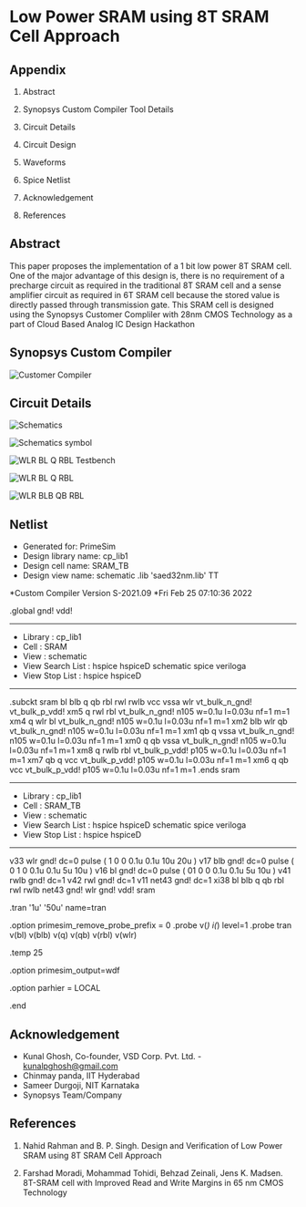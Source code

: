 
# Low Power SRAM using 8T SRAM Cell Approach 





## Appendix

1. Abstract

2. Synopsys Custom Compiler Tool Details

3. Circuit Details

4. Circuit Design

5. Waveforms

6. Spice Netlist

7. Acknowledgement

8. References


## Abstract

This paper proposes the implementation of a 1 bit low power 8T SRAM cell. One of the major advantage of this design is, there is no requirement of a precharge circuit as required in the traditional 8T SRAM cell and a sense amplifier circuit as required in 6T SRAM cell because the stored value is directly passed through transmission gate. This SRAM cell is designed using the Synopsys Customer Compliler with 28nm CMOS Technology as a part of Cloud Based Analog IC Design Hackathon
## Synopsys Custom Compiler

![Customer Compiler](https://user-images.githubusercontent.com/100414911/155836981-66449787-d7a3-4794-84f2-b5f18002354b.gif)



## Circuit Details



![Schematics](https://user-images.githubusercontent.com/100414911/155837802-caf58183-4f64-45d7-94bb-ebb59d049913.GIF)


![Schematics symbol](https://user-images.githubusercontent.com/100414911/155837836-88685e9e-78d4-456a-904e-6d60e34e1723.GIF)


![WLR BL Q RBL Testbench](https://user-images.githubusercontent.com/100414911/155837740-15a0e1ce-9e66-443b-a2cc-043f549ff3e5.GIF)


![WLR BL Q RBL](https://user-images.githubusercontent.com/100414911/155837696-99b481a4-897b-4252-bb77-179e035824c7.gif)


![WLR BLB QB RBL](https://user-images.githubusercontent.com/100414911/155838021-0195590d-4a9a-49c1-b128-0e75a65fd172.png)



## Netlist 


*  Generated for: PrimeSim
*  Design library name: cp_lib1
*  Design cell name: SRAM_TB
*  Design view name: schematic
.lib 'saed32nm.lib' TT

*Custom Compiler Version S-2021.09
*Fri Feb 25 07:10:36 2022

.global gnd! vdd!
********************************************************************************
* Library          : cp_lib1
* Cell             : SRAM
* View             : schematic
* View Search List : hspice hspiceD schematic spice veriloga
* View Stop List   : hspice hspiceD
********************************************************************************
.subckt sram bl blb q qb rbl rwl rwlb vcc vssa wlr vt_bulk_n_gnd! vt_bulk_p_vdd!
xm5 q rwl rbl vt_bulk_n_gnd! n105 w=0.1u l=0.03u nf=1 m=1
xm4 q wlr bl vt_bulk_n_gnd! n105 w=0.1u l=0.03u nf=1 m=1
xm2 blb wlr qb vt_bulk_n_gnd! n105 w=0.1u l=0.03u nf=1 m=1
xm1 qb q vssa vt_bulk_n_gnd! n105 w=0.1u l=0.03u nf=1 m=1
xm0 q qb vssa vt_bulk_n_gnd! n105 w=0.1u l=0.03u nf=1 m=1
xm8 q rwlb rbl vt_bulk_p_vdd! p105 w=0.1u l=0.03u nf=1 m=1
xm7 qb q vcc vt_bulk_p_vdd! p105 w=0.1u l=0.03u nf=1 m=1
xm6 q qb vcc vt_bulk_p_vdd! p105 w=0.1u l=0.03u nf=1 m=1
.ends sram

********************************************************************************
* Library          : cp_lib1
* Cell             : SRAM_TB
* View             : schematic
* View Search List : hspice hspiceD schematic spice veriloga
* View Stop List   : hspice hspiceD
********************************************************************************
v33 wlr gnd! dc=0 pulse ( 1 0 0 0.1u 0.1u 10u 20u )
v17 blb gnd! dc=0 pulse ( 0 1 0 0.1u 0.1u 5u 10u )
v16 bl gnd! dc=0 pulse ( 01 0 0 0.1u 0.1u 5u 10u )
v41 rwlb gnd! dc=1
v42 rwl gnd! dc=1
v11 net43 gnd! dc=1
xi38 bl blb q qb rbl rwl rwlb net43 gnd! wlr gnd! vdd! sram








.tran '1u' '50u' name=tran

.option primesim_remove_probe_prefix = 0
.probe v(*) i(*) level=1
.probe tran v(bl) v(blb) v(q) v(qb) v(rbl) v(wlr)

.temp 25



.option primesim_output=wdf


.option parhier = LOCAL






.end

## Acknowledgement


- Kunal Ghosh, Co-founder, VSD Corp. Pvt. Ltd. - kunalpghosh@gmail.com
- Chinmay panda, IIT Hyderabad
- Sameer Durgoji, NIT Karnataka
- Synopsys Team/Company
## References

1. Nahid Rahman and B. P. Singh. Design and Verification of Low Power SRAM using 8T SRAM Cell Approach

2. Farshad Moradi, Mohammad Tohidi, Behzad Zeinali, Jens K. Madsen. 8T-SRAM cell with Improved Read and Write Margins in 65 nm CMOS Technology
